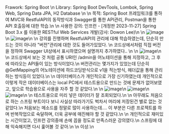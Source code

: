 
Frawork: Spring Boot \n
Library: Spring Boot DevTools, Lombok, Spring Web, Spring Data JPA, H2 Database \n
\n
목적: Spring Boot 프레임워크를 통하여 MVC와 RestfulAPI의 동작방식과 Swagger를 통한 API관리, Postman을 통한 API 호출등에 대한 학습.\n
\n
사용한 강의: 인프런 - [개정판 2023-11-27] Spring Boot 3.x 를 이용한 RESTful Web Services 개발(강사: Dowon Lee)\n
\n
![image](https://github.com/Yoo-mingi/JAVA-RestfulAIP-Tranning/assets/95891534/b3657162-4ed7-4b32-97f4-3298a2e59fa8)\n
![image](https://github.com/Yoo-mingi/JAVA-RestfulAIP-Tranning/assets/95891534/3edec568-b83d-4bc5-a377-e78c78e00434)\n
\n
강의를 진행하며 RestfulAPI의 관리에 대해 학습하였는데, 단순히 만드는 것이 아니라 "버전"관리에 대한 것도 들어가있었다. \n
코드상에서처럼 직접 버전을 정하여 Swagger UI상에서 표시하였으며 설명까지 추가하였다.. \n
\n
![image](https://github.com/Yoo-mingi/JAVA-RestfulAIP-Tranning/assets/95891534/cb5b2dd6-4f9c-47a3-9212-c4bd0401ce8b)\n
\n
코드상에서 보는 것 처럼 공통 URI인 /admin을 어노테이션을 통해 지정하고, 그 후에 따라오는 API들이 있는 방식이었다.\n
버전관리는 몇가지가 있었는데 단순히 @GetMapping의 어노테이션에 하드코딩받식으로 v1을 적는방식, 헤더값을 통해 관리하는 방식등이 있었다.\n
\n
데이터베이스가 개인적으로 가장 신기하였는데 개인적으로 이렇게 작은 데이터베이스는 local PC에서 테스트용으로 만드는 것에 문제가 없어보였고, 앞으로 학습용으로 사용을 자주 할 것 같았다.\n
\n
![image](https://github.com/Yoo-mingi/JAVA-RestfulAIP-Tranning/assets/95891534/8025d0ec-e154-4326-84ef-892e0ab84d04)\n
![image](https://github.com/Yoo-mingi/JAVA-RestfulAIP-Tranning/assets/95891534/a3e83fa4-84ae-4a2d-8b59-d99acafe1f83)\n
![image](https://github.com/Yoo-mingi/JAVA-RestfulAIP-Tranning/assets/95891534/a579dcb1-d26c-41d1-b5b6-7520993989cc)\n
\n
테스트용으로 미리 넣은 데이터가 잘 조회되었다.\n
\n
아무래도 처음으로 하는 스프링 부트이다 보니 사실상 따라가기도 벅차서 머리에 저장된건 별로 없는 것같았다.\n
처음보는 메소드를 정말로 많이 사용하는데.... 이 부분은 다른 프로젝트를 하며 반복작업으로 숙달하며, 더욱 공부에 매진해야 할 것 같았다.\n
\n
개인적으로 재미있는 시간이었고, 인프런 강의중에 손에 꼽을 정도로 만족스러운 강의였다.\n
스프링에 대해 익숙해지면 다시 훑어볼 것 같아.\n
\n
이상.\n
